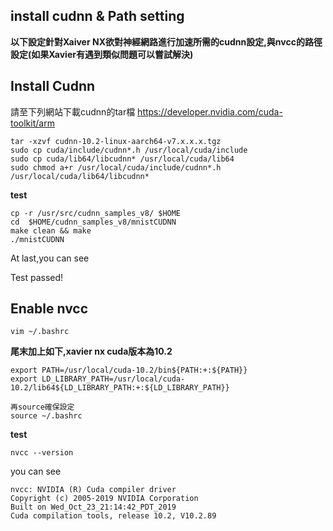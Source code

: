 install cudnn & Path setting
-----------------
**以下設定針對Xaiver NX欲對神經網路進行加速所需的cudnn設定,與nvcc的路徑設定(如果Xavier有遇到類似問題可以嘗試解決)**

Install Cudnn
-----------------

請至下列網站下載cudnn的tar檔
https://developer.nvidia.com/cuda-toolkit/arm
```
tar -xzvf cudnn-10.2-linux-aarch64-v7.x.x.x.tgz
sudo cp cuda/include/cudnn*.h /usr/local/cuda/include
sudo cp cuda/lib64/libcudnn* /usr/local/cuda/lib64
sudo chmod a+r /usr/local/cuda/include/cudnn*.h /usr/local/cuda/lib64/libcudnn*
```
**test**
```
cp -r /usr/src/cudnn_samples_v8/ $HOME
cd  $HOME/cudnn_samples_v8/mnistCUDNN
make clean && make
./mnistCUDNN
```

At last,you can see

Test passed!

Enable nvcc
-----------------
```
vim ~/.bashrc
```
**尾末加上如下,xavier nx cuda版本為10.2**
```
export PATH=/usr/local/cuda-10.2/bin${PATH:+:${PATH}}  
export LD_LIBRARY_PATH=/usr/local/cuda-10.2/lib64${LD_LIBRARY_PATH:+:${LD_LIBRARY_PATH}}  

再source確保設定
source ~/.bashrc
```
**test**
```
nvcc --version
```
you can see
```
nvcc: NVIDIA (R) Cuda compiler driver  
Copyright (c) 2005-2019 NVIDIA Corporation  
Built on Wed_Oct_23_21:14:42_PDT_2019  
Cuda compilation tools, release 10.2, V10.2.89  
```


